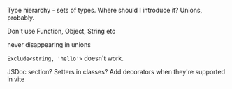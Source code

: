Type hierarchy - sets of types. Where should I introduce it? Unions, probably.

Don't use Function, Object, String etc

never disappearing in unions

`Exclude<string, 'hello'>` doesn't work.

JSDoc section?
Setters in classes?
Add decorators when they're supported in vite
